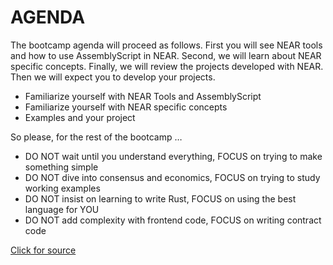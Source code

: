 # AGENDA

The bootcamp agenda will proceed as follows. First you will see NEAR tools and how to use AssemblyScript in NEAR. Second, we will learn about NEAR specific concepts. Finally, we will review the projects developed with NEAR. Then we will expect you to develop your projects.

- Familiarize yourself with NEAR Tools and AssemblyScript
- Familiarize yourself with NEAR specific concepts
- Examples and your project

So please, for the rest of the bootcamp …

- DO NOT wait until you understand everything,  FOCUS on trying to make something simple
- DO NOT dive into consensus and economics, FOCUS on trying to study working examples
- DO NOT insist on learning to write Rust, FOCUS on using the best language for YOU
- DO NOT add complexity with frontend code, FOCUS on writing contract code

[Click for source](https://docs.google.com/presentation/d/1a7fVnVjn1u29C1T30DAv6pJmb4YlnvAzenFZHQoTUSI/edit#slide=id.gc584823524_1_1648)
